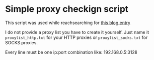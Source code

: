 # Simple proxy checkign script

This script was used while reachsearching for [this blog entry](https://blog.haschek.at/post/fd854)

I do not provide a proxy list you have to create it yourself. Just name it ```proxylist_http.txt``` for your HTTP proxies or ```proxylist_socks.txt``` for SOCKS proxies.

Every line must be one ip:port combination like: 192.168.0.5:3128